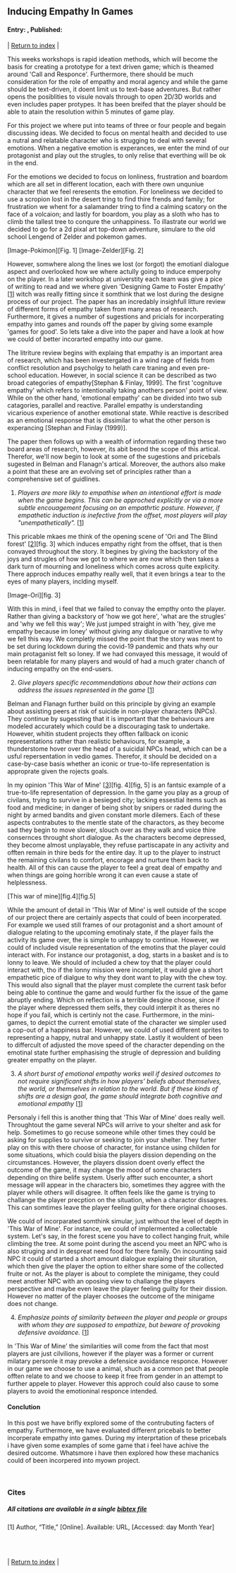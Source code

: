 ## Inducing Empathy In Games
#### Entry: <span id="index"></span>, Published: <span id="published"></span>

<span class="priv_entry" style="display: inline;"></span>
| 
[Return to index](../)
| 
<span class="next_entry" style="display: inline;"></span>

<!-- Points to write about.
- lack of leardership
- unorganised
- No GDD, lack of kamban board
- Lost sight of main goal.
  - narrative
  - protray emotion
- bringing it all together.
- WS - Not paying enought attenct to the Nural board.
  - and not doing the activatie assigned.
  - 

##
Title:  rapid ideation/prototype??
##

- This has made relise that i need to pay a bit more attachen
- Rapid Ideation and Prototypeing methods.

- Empathy....
  - Talk about the games in the paper and how we could of importerated aspect of them into our game.
  - and relate this to how we mabe missed the main gole pf the project.

-->
This weeks workshops is rapid ideation methods, which will become the basis for creating a prototype for a text driven game; which is theamed around 'Call and Responce'. Furthermore, there should be much consideration for the role of empathy and moral agency and while the game should be text-driven, it doent limit us to text-base adventures. But rather opens the posiblities to visule novals through to open 2D/3D worlds and even includes paper protypes. It has been breifed that the player should be able to atain the resolution within 5 minutes of game play.  

For this project we where put into teams of three or four people and begain discussing ideas. We decided to focus on mental health and decided to use a nutral and relatable character who is strugging to deal with several emotions. When a negative emotion is experances, we enter the mind of our protagonist and play out the strugles, to only relise that everthing will be ok in the end.

For the emotions we decided to focus on lonliness, frustration and boardom which are all set in different location, each with there own unquniue character that we feel reresents the emotion. For loneliness we decided to use a scropion lost in the desert tring to find thire frends and family; for frustration we whent for a salamander tring to find a calming scatory on the face of a volcaion; and lastly for boardom, you play as a sloth who has to climb the tallest tree to conqure the unhappiness. To illastrate our world we decided to go for a 2d pixal art top-down adventure, simulare to the old school Lengend of Zelder and pokemon games.

[Image-Pokimon][Fig. 1] [Image-Zelder][Fig. 2]

However, somwhere along the lines we lost (or forgot) the emotianl dialogue aspect and overlooked how we where actully going to induce emperpohy on the player. In a later workshop at universtity each team was give a pice of writing to read and we where given 'Designing Game to Foster Empathy' [[1](#c1)] witch was really fitting since it somthink that we lost during the designe process of our project. The paper has an incredably insighfull litture review of different forms of empathy taken from many areas of research. Furthermore, it gives a number of sugestions and pricials for incorperating empathy into games and rounds off the paper by giving some example 'games for good'. So lets take a dive into the paper and have a look at how we could of better incorarted empathy into our game. 

The litriture review begins with explaing that empathy is an important area of research, which has been investergated in a wind rage of fields from conflict resolution and psycholgy to helath care traning and even pre-school education. However, in social science it can be described as two broad categories of empathy[Stephan & Finlay, 1999]. The first 'cognituve empathy' which refers to intentionally taking anothers person' point of view. While on the other hand, 'emotional empathy' can be divided into two sub catagories, parallel and reactive. Parallel empathy is understanding vicarious experience of another emotional state. While reactive is described as an emotional response that is dissimilar to what the other person is experancing [Stephan and Finlay (1999)]. 

The paper then follows up with a wealth of information regarding these two board areas of research, however, its abit beond the scope of this artical. Therefor, we'll now begin to look at some of the sugestions and pricebals sugested in Belman and Flanagn's artical. Moreover, the authors also make a point that these are an evolving set of principles rather than a comprehensive set of guidlines.

1) *Players are more likly to empathise when an intentional effort is made when the game begins. This can be approched explicitly or via a more subtle encouagement focusing on an empathrtic posture. However, if empathetic induction is inefective from the offset, most players will play "unempathetically".* [[1](#c1)]

This pricable mkaes me think of the opening scene of 'Ori and The Blind forest' [[2](#c2)][fig. 3] which induces empathy right from the offset, that is then convayed throughout the story. It begines by giving the backstory of the joys and strugles of how we got to where we are now which then takes a dark turn of mourning and loneliness which comes across quite explicity. There approch induces empathy really well, that it even brings a tear to the eyes of many players, inclding myself.

[Image-Ori][fig. 3]

With this in mind, i feel that we failed to convay the empthy onto the player. Rather than giving a backstory of 'how we got here', 'what are the strugles' and 'why we fell this way'; We just jumped straight in with 'hey, give me empathy because im loney' without giving any dialogue or narative to why we fell this way. We completly missed the point that the story was ment to be set during lockdown during the covid-19 pandemic and thats why our main protaganist felt so loney. If we had convayed this message, it would of been relatable for many players and would of had a much grater chanch of inducing empathy on the end-users.

2) *Give players specific recommendations about how their actions can address the issues represented in the game* [[1](c1)]


Belman and Flanagn further build on this principle by giving an example about assisting peers at risk of suicide in non-player characters (NPCs). They continue by sugessting that it is important that the behaviours are modeled accurately which could be a discouraging task to undertake. However, whitin student projects they offten fallback on iconic representations rather than realistic behaviours, for example, a thunderstome hover over the head of a suicidal NPCs head, which can be a usful repersentation in vedio games. Therefor, it should be decided on a case-by-case basis whether an iconic or true-to-life representation is approprate given the rojects goals.

In my opinion 'This War of Mine' [[3](#c3)][fig. 4][fig, 5] is an fantsic example of a true-to-life representation of depression. In the game you play as a group of civilans, trying to survive in a besieged city; lacking essestial items such as food and medicine; in danger of being shot by snipers or raded during the night by armed bandits and given constant morle dilemers. Each of these aspects contrabutes to the mentle state of the charactors, as they become sad they begin to move slower, slouch over as they walk and voice thire consernces throught short dialogue. As the characters become depressed, they become almost unplayable, they refuse partiscapate in any activity and offten remain in thire beds for the entire day. It up to the player to instruct the remaining civilans to comfort, encorage and nurture them back to health. All of this can cause the player to feel a great deal of empathy and when things are going horrible wrong it can even cause a state of helplessness.

[This war of mine][fig.4][fig.5]

While the amount of detail in 'This War of Mine' is well outside of the scope of our project there are certainly aspects that could of been incorperated. For example we used still frames of our protagonist and a short amount of dialogue relating to the upcoming emotinaly state, if the player fails the activity its game over, the is simple to unhappy to continue. However, we could of included visule representation of the emotins that the player could interact with. For instance our protagonist, a dog, starts in a basket and is to lonny to leave. We should of included a chew toy that the player could interact with, tho if the lonny mission were incomplet, it would give a short empathetic pice of dialgue to why they dont want to play with the chew toy. This would also signall that the player must complete the current task befor being able to continue the game and would further fix the issue of the game abruptly ending. Which on reflection is a terrible desgine choose, since if the player where depressed them selfs, they could interpit it as theres no hope if you fail, which is certinly not the case. Furthermore, in the mini-games, to depict the current emotial state of the character we simpler used a cop-out of a happiness bar. However, we could of used different sprites to representing a happy, nutral and unhappy state. Lastly it wouldent of been to differcult of adjusted the move speed of the character depending on the emotinal state further emphasising the strugle of depression and building greater empathy on the player.

3) *A short burst of emotional empathy works well if desired outcomes to not require significant shifts in how players’ beliefs about themselves, the world, or themselves in relation to the world. But if these kinds of shifts are a design goal, the game should integrate both cognitive and emotional empathy* [[1](c1)]

Personaly i fell this is another thing that 'This War of Mine' does really well. Throughtout the game several NPCs will arrive to your shelter and ask for help. Sometimes to go recuse someone while other times they could be asking for supplies to survive or seeking to join your shelter. They furter play on this with there choose of character, for instance using childen for some situations, which could bisia the players dission depending on the circumstances. However, the players dission doent overly effect the outcome of the game, it may change the mood of some characters depending on thire belife system. Userly affter such encounter, a short message will appear in the characters bio, sometimes they aggree with the player while others will disagree. It offten feels like the game is trying to challange the player precption on the situation, when a charactor dissagres. This can somtimes leave the player feeling guilty for there original chooses.

We could of incorparated somthink simular, just without the level of depth in 'This War of Mine'. For instance, we could of implermented a collectable system. Let's say, in the forest scene you have to collect hanging fruit, while climbing the tree. At some point during the ascend you meet an NPC who is also struging and in despreat need food for there family. On incounting said NPC it could of started a short amount dialogue explaing their situration, which then give the player the option to either share some of the collected fruite or not. As the player is about to complete the minigame, they could meet another NPC with an oposing view to challange the players perspective and maybe even leave the player feeling guilty for their dission. However no matter of the player chooses the outcome of the minigame does not change.

4) *Emphasize points of similarity between the player and people or groups with whom they are supposed to empathize, but beware of provoking defensive avoidance.* [[1](c1)]

In 'This War of Mine' the similarities will come from the fact that most players are just cilvilions, however if the player was a former or current milatary personle it may prevoke a defensice avoidance responce. However in our game we choose to use a animal, shuch as a common pet that people offten relate to and we choose to keep it free from gender in an attempt to further appele to player. However this approch could also cause to some players to avoid the emotioninal responce intended. 

#### Conclution  
In this post we have brifly explored some of the contrubuting facters of empathy. Furthermore, we have 
 evaluated different pricebals to better incorperate empathy into games. During my interprtation of these 
pricebals i have given some examples of some game that i feel have achive the desired outcome. Whatsmore i have then explored how these machanics could of been incorpered into myown project. 


<br />

### Cites
##### All citations are available in a single [bibtex file](../references.bib)

<p id="c1">
[1] Author, “Title,” [Online]. Available: URL, [Accessed: day Month Year] 
</p>

<br />
<br />

<span class="priv_entry" style="display: inline;"></span>
| 
[Return to index](../)
| 
<span class="next_entry" style="display: inline;"></span>

<script>
// Store the entry id and published values in a JS script, to make life easier with updateing links.
entry_id  = 3
published = "05-10-21" 
week = 3

document.getElementById("index").innerHTML = entry_id
document.getElementById("published").innerHTML   = `${published} (Week: ${week})`


next_page = "journal_"+ (entry_id + 1)
priv_page = "journal_"+ (entry_id - 1)

next_links = document.getElementsByClassName("next_entry")
priv_links = document.getElementsByClassName("priv_entry")

// atempt to fetch the next page. 
// if we get an ok responce display the next links, 
// otherwise we have most likely reaced the end.
fetch('./'+next_page+'.html')
    .then (
        responce => {
        if ( responce.ok ) 
            for ( let i in next_links )
                next_links[i].innerHTML = '<a href="./'+next_page+'">Next ></a>'
        }
    )

// only display the priv page link if we have gone past the first page.
// theres no need to fetch the prv page, since we know the min id is 0
if (entry_id > 0)
    for ( let i in priv_links )
        priv_links[i].innerHTML = '<a href="./'+priv_page+'">< Priv</a>'


</script>